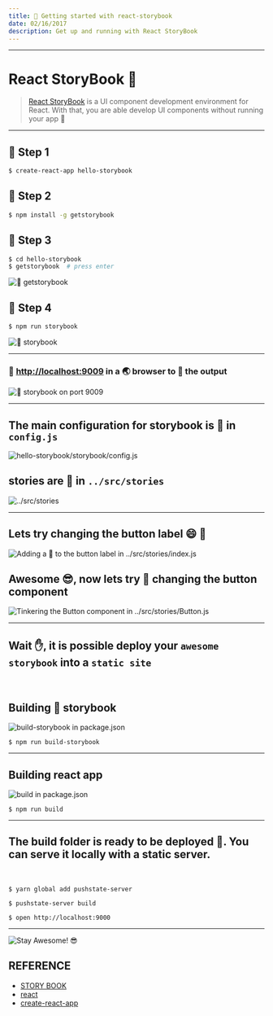 ```yaml
---
title: 🚀 Getting started with react-storybook
date: 02/16/2017
description: Get up and running with React StoryBook
---
```


---

# React StoryBook 📖
> [React StoryBook](https://getstorybook.io/) is a UI component development environment for React. With that, you are able develop UI components without running your app 🙌

---

## 🔨 Step 1
```bash
$ create-react-app hello-storybook
```

## 🔨 Step 2
```bash
$ npm install -g getstorybook
```

## 🔨 Step 3
```bash
$ cd hello-storybook
$ getstorybook  # press enter
```
![🏃 getstorybook](./getstorybook.png)

## 🔨 Step 4
```bash
$ npm run storybook
```
![🏃 storybook](./run-storybook.png)

---

### 🚀  [http://localhost:9009](http://localhost:9009) in a 🌏 browser to 👀 the output

![🏃 storybook on port 9009](./running-storybook.gif)

---

## The main configuration for storybook is 🔦 in `config.js`

![hello-storybook/storybook/config.js](./hello-storybook.png)


## stories are 🔦 in `../src/stories`

![../src/stories](./stories.png)


---

## Lets try changing the button label 😄 🎉

![Adding a 🦄 to the button label in ../src/stories/index.js](./unicorn-label.gif)

## Awesome 😎, now lets try 🔧 changing the button component

![Tinkering the Button component in ../src/stories/Button.js](./tinkering-button.gif)

---

## Wait ✋, it is possible deploy your `awesome storybook` into a `static site`

<br>

## Building 📖 storybook
![build-storybook in package.json](./build-storybook.png)

```
$ npm run build-storybook

```
---

## Building react app
![build in package.json](./build-storybook.png)
```
$ npm run build
```
---

## The build folder is ready to be deployed 🚀. You can serve it locally with a static server.

<br>

```
$ yarn global add pushstate-server

$ pushstate-server build

$ open http://localhost:9000
```
---

![Stay Awesome! 😎](http://31.media.tumblr.com/35973342a8f51315023d58c249664b00/tumblr_n9hu86QyRL1sedjuto1_400.gif)



## REFERENCE

*   [STORY BOOK](https://getstorybook.io/)
*   [react](https://facebook.github.io/react/)
*   [create-react-app](https://github.com/facebookincubator/create-react-app)
